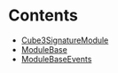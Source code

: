 

# Contents
- [Cube3SignatureModule](Cube3SignatureModule.sol/contract.Cube3SignatureModule.md)
- [ModuleBase](ModuleBase.sol/abstract.ModuleBase.md)
- [ModuleBaseEvents](ModuleBaseEvents.sol/abstract.ModuleBaseEvents.md)
